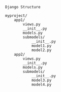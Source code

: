 ```Django Structure```

```
myproject/
    app1/
        views.py
        __init__.py
        models.py
        submodels/
            __init__.py
            model1.py
            model2.py
    app2/
        views.py
        __init__.py
        models.py
        submodels/
            __init__.py
            model3.py
            model4.py
```
